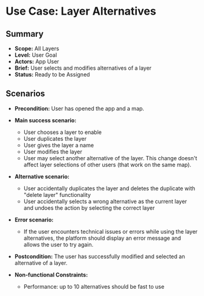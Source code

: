 # Use Case: Layer Alternatives

## Summary

-   **Scope:** All Layers
-   **Level:** User Goal
-   **Actors:** App User
-   **Brief:** User selects and modifies alternatives of a layer
-   **Status:** Ready to be Assigned

## Scenarios

-   **Precondition:**
    User has opened the app and a map.
-   **Main success scenario:**

    -   User chooses a layer to enable
    -   User duplicates the layer
    -   User gives the layer a name
    -   User modifies the layer
    -   User may select another alternative of the layer.
        This change doesn't affect layer selections of other users (that work on the same map).

-   **Alternative scenario:**
    -   User accidentally duplicates the layer and deletes the duplicate with "delete layer" functionality
    -   User accidentally selects a wrong alternative as the current layer and undoes the action by selecting the correct layer
-   **Error scenario:**
    -   If the user encounters technical issues or errors while using the layer alternatives, the platform should display an error message and allows the user to try again.
-   **Postcondition:**
    The user has successfully modified and selected an alternative of a layer.
-   **Non-functional Constraints:**
    -   Performance: up to 10 alternatives should be fast to use
